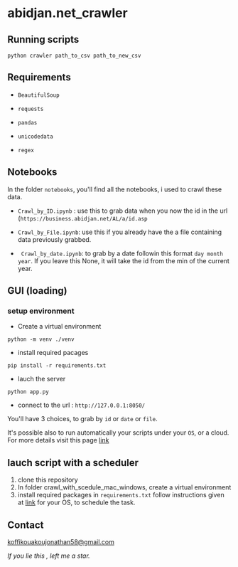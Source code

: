 # abidjan.net_crawler

## Running scripts

```
python crawler path_to_csv path_to_new_csv
```

## Requirements

* `BeautifulSoup`

* `requests`

* `pandas`
* `unicodedata`

* `regex`



## Notebooks

In the folder `notebooks`, you'll find all the notebooks, i used to crawl these data.

* `Crawl_by_ID.ipynb` : use this to grab data when you now the id in the url (`https://business.abidjan.net/AL/a/id.asp`

* `Crawl_by_File.ipynb`: use this if you already have the a file containing data previously grabbed.

* ` Crawl_by_date.ipynb`: to grab by a date followin this format `day month year`. If you leave this None, it will take the id from the min of the current year.


## GUI (loading)

### setup environment

* Create a virtual environment 

```
python -m venv ./venv
```

* install required pacages

```
pip install -r requirements.txt
```

* lauch the server

```
python app.py
```

* connect to the url : `http://127.0.0.1:8050/`

You'll have 3 choices, to grab by `id` or `date` or `file`.


It's possible also to run automatically your scripts under your `OS`, or a cloud. For more details visit this page [link](https://towardsdatascience.com/how-to-automate-live-data-to-your-website-with-python-f22b76699674)

## lauch script with a scheduler

1. clone this repository
2. In folder crawl_with_scedule_mac_windows, create a virtual environment
3. install required packages in `requirements.txt`
follow instructions given at [link](https://medium.com/@thabo_65610/three-ways-to-automate-python-via-jupyter-notebook-d14aaa78de9) for your OS, to schedule the task.


## Contact
koffikouakoujonathan58@gmail.com

*If you lie this , left me a star.*
